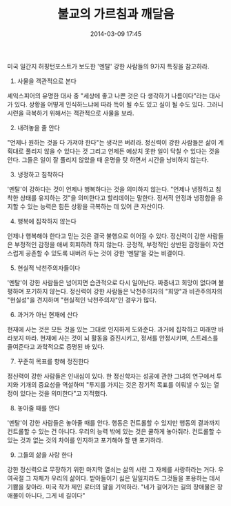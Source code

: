 ﻿---
title: "불교의 가르침과 깨달음"
date: 2014-03-09 17:45
tags:
	- jungto
	- enlightment
---

#

미국 일간지 허핑턴포스트가 보도한 '멘탈' 강한 사람들의 9가지 특징을 참고하라.

1. 사물을 객관적으로 본다

 셰익스피어의 유명한 대사 중 "세상에 좋고 나쁜 것은 다 생각하기 나름이다"라는 대사가 있다. 상황을 어떻게 인식하느냐에 따라 득이 될 수도 있고 실이 될 수도 있다. 그러니 시련을 극복하기 위해서는 객관적으로 사물을 보라.

2. 내려놓을 줄 안다

 "언제나 원하는 것을 다 가져야 한다"는 생각은 버려라. 정신력이 강한 사람들은 삶이 계획대로 풀리지 않을 수 있다는 것 그리고 언제든 예상치 못한 일이 닥칠 수 있다는 것을 안다. 그들은 일이 잘 풀리지 않았을 때 운명을 탓 하면서 시간을 낭비하지 않는다.

3. 냉정하고 침착하다

 '멘탈'이 강하다는 것이 언제나 행복하다는 것을 의미하지 않는다. "언제나 냉정하고 침착한 상태를 유지하는 것"을 의미한다고 할리데이는 말한다. 정서적 안정과 냉정함을 유지할 수 있는 능력은 힘든 상황을 극복하는 데 있어 큰 자산이다.

4. 행복에 집착하지 않는다

 언제나 행복해야 한다고 믿는 것은 결국 불행으로 이어질 수 있다. 정신력이 강한 사람들은 부정적인 감정을 애써 회피하려 하지 않는다. 긍정적, 부정적인 상반된 감정들이 자연스럽게 공존할 수 있도록 내버려 두는 것이 강한 '멘탈'을 갖는 비결이다.

5. 현실적 낙천주의자들이다

 '멘탈'이 강한 사람들은 넘어지면 습관적으로 다시 일어난다. 짜증내고 희망이 없다며 불평하며 포기하지 않는다. 정신력이 강한 사람들은 낙천주의자의 "희망"과 비관주의자의 "현실성"을 견지하며 "현실적인 낙천주의자"인 경우가 많다.

6. 과거가 아닌 현재에 산다

 현재에 사는 것은 모든 것을 있는 그대로 인지하게 도와준다. 과거에 집착하고 미래만 바라보지 마라. 현재에 사는 것이 뇌 활동을 증진시키고, 정서를 안정시키며, 스트레스를 줄여준다고 과학적으로 증명된 바 있다.

7. 꾸준히 목표를 향해 정진한다

 정신력이 강한 사람들은 인내심이 있다. 한 정신학자는 성공에 관한 그녀의 연구에서 투지와 기개의 중요성을 역설하며 "투지를 가지는 것은 장기적 목표를 이뤄낼 수 있는 열정이 있다는 것을 의미한다"고 지적했다.

8. 놓아줄 때를 안다

 '멘탈'이 강한 사람들은 놓아줄 때를 안다. 행동은 컨트롤할 수 있지만 행동의 결과까지 컨트롤할 수 있는 건 아니다. 우리의 능력 밖에 있는 것은 쿨하게 놓아줘라. 컨트롤할 수 있는 것과 없는 것의 차이를 인지하고 포기해야 할 땐 포기하라.

9. 그들의 삶을 사랑 한다

 강한 정신력으로 무장하기 위한 마지막 열쇠는 삶의 시련 그 자체를 사랑하라는 거다. 우여곡절 그 자체가 우리의 삶이다. 받아들이기 싫은 일일지라도 그것들을 포용하는 데서 기쁨을 찾아라. 미국 작가 제인 로터의 말을 기억하라. "네가 걸어가는 길의 장애물은 장애물이 아니다, 그게 네 길이다"
